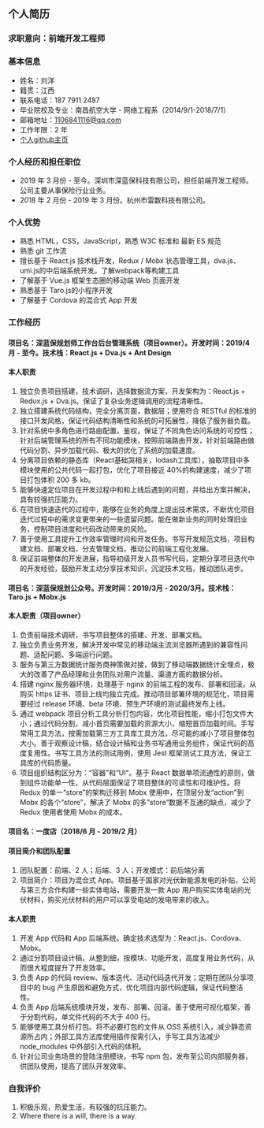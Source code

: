 ## 个人简历

### 求职意向：前端开发工程师

### 基本信息

- 姓名：刘洋
- 籍贯：江西
- 联系电话：187 7911 2487
- 毕业院校及专业：南昌航空大学 - 网络工程系（2014/9/1-2018/7/1）
- 邮箱地址：1106841116@qq.com
- 工作年限：2 年
- [个人github主页](https://github.com/liuyang1106)

### 个人经历和担任职位

- 2019 年 3 月份 - 至今。深圳市深蓝保科技有限公司，担任前端开发工程师。公司主要从事保险行业业务。
- 2018 年 2 月份 - 2019 年 3 月份。杭州市雷数科技有限公司。

### 个人优势

- 熟悉 HTML，CSS，JavaScript，熟悉 W3C 标准和 最新 ES 规范
- 熟悉 git 工作流
- 擅长基于 React.js 技术栈开发，Redux / Mobx 状态管理工具，dva.js、umi.js的中后端系统开发。了解webpack等构建工具
- 了解基于 Vue.js 框架生态圈的移动端 Web 页面开发
- 熟悉基于 Taro.js的小程序开发
- 了解基于 Cordova 的混合式 App 开发

### 工作经历

#### 项目名：深蓝保规划师工作台后台管理系统（项目owner）。开发时间：2019/4月 - 至今。技术栈：React.js + Dva.js + Ant Design

#### 本人职责

1. 独立负责项目搭建，技术调研，选择数据流方案，开发架构为：React.js + Redux.js + Dva.js。保证了复杂业务逻辑调用的流程清晰性。
2. 独立搭建系统代码结构，完全分离页面，数据层；使用符合 RESTful 的标准的接口开发风格，保证代码结构清晰性和系统的可拓展性，降低了服务器负载。
3. 针对系统中多角色进行路由配置，鉴权，保证了不同角色访问系统的可控性；针对后端管理系统的所有不同功能模块，按照前端路由开发，针对前端路由做代码分割、异步加载代码、极大的优化了系统的加载速度。
4. 分离项目依赖的静态库（React基础哭相关，lodash工具库），抽取项目中多模块使用的公共代码一起打包，优化了项目接近 40%的构建速度，减少了项目打包体积 200 多 kb。
5. 能够快速定位项目在开发过程中和和上线后遇到的问题，并给出方案并解决，具有较强抗压能力。
6. 在项目快速迭代的过程中，能够在业务的角度上提出技术需求，不断优化项目迭代过程中的需求变更带来的一些遗留问题。能在做新业务的同时处理旧业务，控制项目进度和代码改动带来的风险。
7. 善于使用工具提升工作效率管理时间和开发任务。书写开发规范文档，项目构建文档、部署文档，分支管理文档，推动公司前端工程化发展。
8. 保证前端整体的开发进展，指导初级开发人员书写代码，定期分享项目迭代中的开发经验，鼓励开发主动分享技术知识，沉淀技术文档，推动团队进步。

#### 项目名：深蓝保规划公众号。开发时间：2019/3月 - 2020/3月。技术栈：Taro.js + Mobx.js

#### 本人职责（项目owner）

1. 负责前端技术调研，书写项目整体的搭建、开发、部署文档。
2. 独立负责业务开发，解决开发中常见的移动端主流浏览器所遇到的兼容性问题、适配问题、多端运行问题。
3. 服务与第三方数据统计服务商神策做对接，做到了移动端数据统计全埋点，极大的改善了产品经理和业务团队对用户流量、渠道方面的数据分析。
4. 搭建 nginx 服务器环境，处理基于 nginx 的前端工程的发布、部署和回滚。从购买 https 证书、项目上线均独立完成。推动项目部署环境的规范化，项目需要经过 release 环境、beta 环境、预生产环境的测试最终发布上线。
5. 通过 webpack 项目分析工具分析打包内容，优化项目性能，缩小打包文件大小；通过代码分割，减小首页需要加载的资源大小，缩短首页加载时间。手写常用工具方法，按需加载第三方工具库工具方法，尽可能的减小了项目整体包大小。善于观察设计稿，结合设计稿和业务书写通用业务组件，保证代码的高度复用性。书写工具方法的测试用例，使用 Jest 框架测试工具方法，保证工具库的代码质量。
6. 项目组织结构区分为：“容器”和“UI“。基于 React 数据单项流通性的原则，做到组件功能单一性，从代码层面保证了项目整体的可读性和可维护性。将 Redux 的单一“store”的架构迁移到 Mobx 使用中，在顶层分发“action”到 Mobx 的各个“store”，解决了 Mobx 的多”store“数据不互通的缺点，减少了 Redux 使用者使用 Mobx 的成本。

#### 项目名：一度店（2018/6 月 - 2019/2 月）

#### 项目简介和团队配置

1. 团队配置：前端、2 人；后端、3 人；开发模式：前后端分离
2. 项目简介：项目为混合式 App。项目基于国家对光伏新能源发电的补贴，公司与第三方合作构建一些实体电站，需要开发一款 App 用户购买实体电站的光伏材料，购买光伏材料的用户可以享受电站的发电带来的收入。

#### 本人职责

1. 开发 App 代码和 App 后端系统。确定技术选型为：React.js、Cordova、Mobx。
2. 通过分割项目设计稿，从整到细，按模块、功能开发，高度复用业务代码，从而很大程度提升了开发效率。
3. 负责 App 的代码 review、版本迭代、活动代码迭代开发；定期在团队分享项目中的 bug 产生原因和避免方式，优化项目内部代码逻辑，保证代码整洁性。
4. 负责 App 后端系统模块开发，发布、部署、回滚。善于使用可视化框架，善于分割代码，单文件代码的不大于 400 行。
5. 能够使用工具分析打包。将不必要打包的文件从 OSS 系统引入，减少静态资源所占内；外部工具方法库使用插件按需引入，手写工具方法减少 node_modules 中外部引入代码的体积。
6. 针对公司业务场景的登陆注册模块，书写 npm 包，发布至公司内部服务器，供团队使用，提高了团队开发效率。

### 自我评价

1. 积极乐观，热爱生活，有较强的抗压能力。
2. Where there is a will, there is a way.
